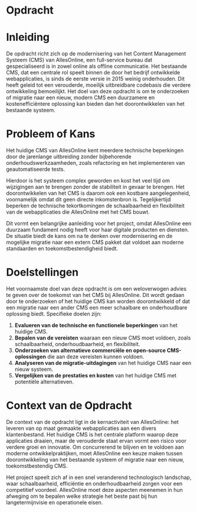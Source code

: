 # **Opdracht**

# Inleiding

De opdracht richt zich op de modernisering van het Content Management Systeem (CMS) van AllesOnline, een full-service bureau dat gespecialiseerd is in zowel online als offline communicatie. Het bestaande CMS, dat een centrale rol speelt binnen de door het bedrijf ontwikkelde webapplicaties, is sinds de eerste versie in 2015 weinig onderhouden. Dit heeft geleid tot een verouderde, moeilijk uitbreidbare codebasis die verdere ontwikkeling bemoeilijkt. Het doel van deze opdracht is om te onderzoeken of migratie naar een nieuw, modern CMS een duurzamere en kostenefficiëntere oplossing kan bieden dan het doorontwikkelen van het bestaande systeem.

# Probleem of Kans

Het huidige CMS van AllesOnline kent meerdere technische beperkingen door de jarenlange uitbreiding zonder bijbehorende onderhoudswerkzaamheden, zoals refactoring en het implementeren van geautomatiseerde tests.

 Hierdoor is het systeem complex geworden en kost het veel tijd om wijzigingen aan te brengen zonder de stabiliteit in gevaar te brengen. Het doorontwikkelen van het CMS is daarom ook een kostbare aangelegenheid, voornamelijk omdat dit geen directe inkomstenbron is. Tegelijkertijd beperken de technische tekortkomingen de schaalbaarheid en flexibiliteit van de webapplicaties die AllesOnline met het CMS bouwt.

Dit vormt een belangrijke aanleiding voor het project, omdat AllesOnline een duurzaam fundament nodig heeft voor haar digitale producten en diensten. De situatie biedt de kans om na te denken over modernisering en de mogelijke migratie naar een extern CMS pakket dat voldoet aan moderne standaarden en toekomstbestendigheid biedt.

# Doelstellingen

Het voornaamste doel van deze opdracht is om een weloverwogen advies te geven over de toekomst van het CMS bij AllesOnline. Dit wordt gedaan door te onderzoeken of het huidige CMS kan worden doorontwikkeld of dat een migratie naar een ander CMS een meer schaalbare en onderhoudbare oplossing biedt. Specifieke doelen zijn:

1. **Evalueren van de technische en functionele beperkingen** van het huidige CMS.
2. **Bepalen van de vereisten** waaraan een nieuw CMS moet voldoen, zoals schaalbaarheid, onderhoudbaarheid, en flexibiliteit.
3. **Onderzoeken van alternatieve commerciële en open-source CMS-oplossingen** die aan deze vereisten kunnen voldoen.
4. **Analyseren van de migratie-uitdagingen** van het huidige CMS naar een nieuw systeem.
5. **Vergelijken van de prestaties en kosten** van het huidige CMS met potentiële alternatieven.

# Context van de Opdracht

De context van de opdracht ligt in de kernactiviteit van AllesOnline: het leveren van op maat gemaakte webapplicaties aan een divers klantenbestand. Het huidige CMS is het centrale platform waarop deze applicaties draaien, maar de verouderde staat ervan vormt een risico voor verdere groei en innovatie. Om concurrerend te blijven en te voldoen aan moderne ontwikkelpraktijken, moet AllesOnline een keuze maken tussen doorontwikkeling van het bestaande systeem of migratie naar een nieuw, toekomstbestendig CMS.

Het project speelt zich af in een snel veranderend technologisch landschap, waar schaalbaarheid, efficiëntie en onderhoudbaarheid zorgen voor een competitief voordeel. AllesOnline moet deze aspecten meenemen in hun afweging om te bepalen welke strategie het beste past bij hun langetermijnvisie en operationele eisen.